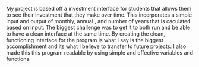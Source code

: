 My project is based off a investment interface for students that allows them to see their investment that they make over time. This incorporates a simple input and output of monthly, annual , and number of years that is caculated based on input. The biggest challenge was to get it to both run and be able to have a clean interface at the same time. By creating the clean, functioning interface for the program is what I say is the biggest accomplishment and its what I believe to transfer to future projects. I also made this this program readable by using simple and effective variables and functions. 
